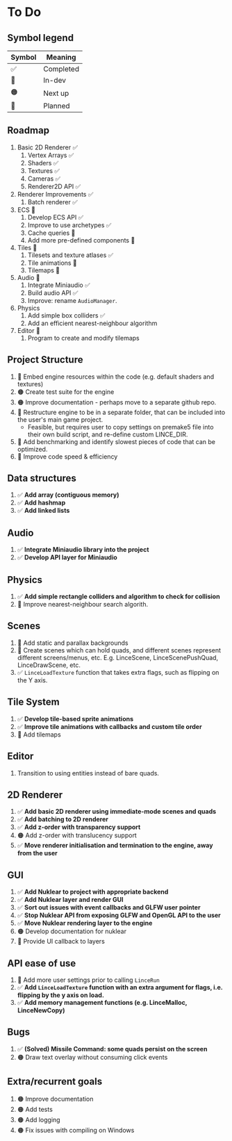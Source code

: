 # To Do

## Symbol legend
| Symbol | Meaning |
| ------ | ------- |
|   ✅   | Completed |
|   💛   | In-dev    |
|   🟠   | Next up   |
|   🔷   | Planned   |


## Roadmap
1. Basic 2D Renderer ✅
	1. Vertex Arrays ✅
	2. Shaders ✅
	3. Textures ✅
	4. Cameras ✅
	5. Renderer2D API ✅
2. Renderer Improvements ✅
	1. Batch renderer ✅
3. ECS 💛
	1. Develop ECS API ✅
	2. Improve to use archetypes ✅
	3. Cache queries 🔷
	4. Add more pre-defined components 🔷
4. Tiles 💛
	1. Tilesets and texture atlases ✅
	2. Tile animations 💛
	3. Tilemaps 💛
5. Audio 💛
	1. Integrate Miniaudio ✅
	2. Build audio API ✅
	3. Improve: rename `AudioManager`.
6. Physics
	1. Add simple box colliders ✅
	2. Add an efficient nearest-neighbour algorithm
7. Editor 🔷
	1. Program to create and modify tilemaps


## Project Structure
1. 💛 Embed engine resources within the code (e.g. default shaders and textures)
2. 🟠 Create test suite for the engine
3. 🟠 Improve documentation - perhaps move to a separate github repo.
4. 💛 Restructure engine to be in a separate folder, that can be included into the user's main game project.
	* Feasible, but requires user to copy settings on premake5 file into their own build script, and re-define custom LINCE\_DIR.
5. 💛 Add benchmarking and identify slowest pieces of code that can be optimized.
6. 💛 Improve code speed & efficiency

## Data structures
1. ✅ **Add array (contiguous memory)**
2. ✅ **Add hashmap**
3. ✅ **Add linked lists** 

## Audio
1. ✅ **Integrate Miniaudio library into the project**
2. ✅ **Develop API layer for Miniaudio**

## Physics
1. ✅ **Add simple rectangle colliders and algorithm to check for collision**
2. 💛 Improve nearest-neighbour search algorith.

## Scenes
1. 🔷 Add static and parallax backgrounds
2. 🔷 Create scenes which can hold quads, and different scenes represent different screens/menus, etc. E.g. LinceScene, LinceScenePushQuad, LinceDrawScene, etc.
3. ✅ `LinceLoadTexture` function that takes extra flags, such as flipping on the Y axis.

## Tile System
1. ✅ **Develop tile-based sprite animations**
2. ✅ **Improve tile animations with callbacks and custom tile order**
2. 💛 Add tilemaps

## Editor
1. Transition to using entities instead of bare quads.

## 2D Renderer
1. ✅ **Add basic 2D renderer using immediate-mode scenes and quads**
2. ✅ **Add batching to 2D renderer**
3. ✅ **Add z-order with transparency support**
4. 🟠 Add z-order with translucency support
5. ✅ **Move renderer initialisation and termination to the engine, away from the user**

## GUI
1. ✅ **Add Nuklear to project with appropriate backend**
2. ✅ **Add Nuklear layer and render GUI**
3. ✅ **Sort out issues with event callbacks and GLFW user pointer**
4. ✅ **Stop Nuklear API from exposing GLFW and OpenGL API to the user**
5. ✅ **Move Nuklear rendering layer to the engine**
6. 🟠 Develop documentation for nuklear
7. 🔷 Provide UI callback to layers

## API ease of use
1. 💛 Add more user settings prior to calling `LinceRun`
2. ✅ **Add `LinceLoadTexture` function with an extra argument for flags, i.e. flipping by the y axis on load.**
3. ✅ **Add memory management functions (e.g. LinceMalloc, LinceNewCopy)**

## Bugs
1. ✅ **(Solved) Missile Command: some quads persist on the screen**
2. 🟠 Draw text overlay without consuming click events

## Extra/recurrent goals
1. 🟠 Improve documentation
2. 🟠 Add tests
3. 🟠 Add logging
4. 🟠 Fix issues with compiling on Windows
